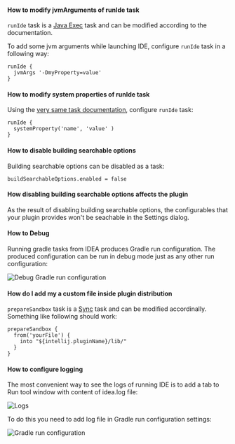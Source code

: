 #### How to modify jvmArguments of runIde task

`runIde` task is a [Java Exec](https://docs.gradle.org/current/dsl/org.gradle.api.tasks.JavaExec.html) task and can be modified according to the documentation.

To add some jvm arguments while launching IDE, configure `runIde` task in a following way:

```
runIde {
  jvmArgs '-DmyProperty=value'
}
```

####  How to modify system properties of runIde task

Using the [very same task documentation](https://docs.gradle.org/current/dsl/org.gradle.api.tasks.JavaExec.html), configure `runIde` task:

```
runIde {
  systemProperty('name', 'value' )
}
```

#### How to disable building searchable options

Building searchable options can be disabled as a task:

```
buildSearchableOptions.enabled = false
```

#### How disabling building searchable options affects the plugin

As the result of disabling building searchable options, the configurables that your plugin provides
won't be seachable in the Settings dialog.

#### How to Debug

Running gradle tasks from IDEA produces Gradle run configuration. The produced configuration can be run in debug mode just as any other run configuration:

![Debug Gradle run configuration](https://cloud.githubusercontent.com/assets/140920/9789780/ca31d9f2-57da-11e5-804b-087b06a6eda9.png)

#### How do I add my a custom file inside plugin distribution

`prepareSandbox` task is a [Sync](https://docs.gradle.org/current/dsl/org.gradle.api.tasks.Sync.html) task and can be modified accordinally. Something like following should work:

```
prepareSandbox {
  from('yourFile') { 
    into "${intellij.pluginName}/lib/" 
  }
}
```

#### How to configure logging

The most convenient way to see the logs of running IDE is to add a tab to Run tool window with content of idea.log file:

![Logs](https://intellij-support.jetbrains.com/hc/user_images/GazJhC54rML33MBauVXrww.png)

To do this you need to add log file in Gradle run configuration settings:

![Gradle run configuration](https://intellij-support.jetbrains.com/hc/user_images/qPiO-BjDP_fSIPKJ5VePJA.png)
